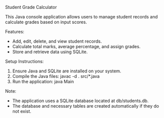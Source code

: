 Student Grade Calculator

This Java console application allows users to manage student records and calculate grades based on input scores.

Features:
- Add, edit, delete, and view student records.
- Calculate total marks, average percentage, and assign grades.
- Store and retrieve data using SQLite.

Setup Instructions:
1. Ensure Java and SQLite are installed on your system.
2. Compile the Java files:
   javac -d . src/*.java
3. Run the application:
   java Main

Note:
- The application uses a SQLite database located at db/students.db.
- The database and necessary tables are created automatically if they do not exist.
